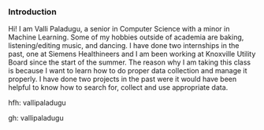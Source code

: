 ### Introduction

Hi! I am Valli Paladugu, a senior in Computer Science with a minor in Machine Learning. Some of my hobbies outside of academia are baking, listening/editing music, and dancing. I have done two internships in the past, one at Siemens Healthineers and I am been working at Knoxville Utility Board since the start of the summer. The reason why I am taking this class is because I want to learn how to do proper data collection and manage it properly. I have done two projects in the past were it would have been helpful to know how to search for, collect and use appropriate data. 

hfh: vallipaladugu

gh: vallipaladugu
